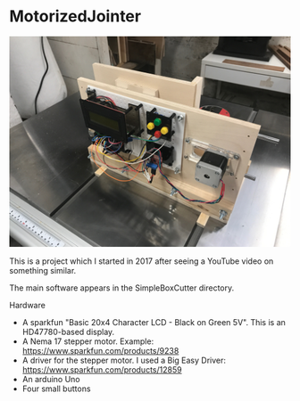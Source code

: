 # MotorizedJointer

<img src="/Photos/Final.jpg" />

This is a project which I started in 2017 after seeing a YouTube video on something similar.  

The main software appears in the SimpleBoxCutter directory.

Hardware
 * A sparkfun "Basic 20x4 Character LCD - Black on Green 5V".  This is an HD47780-based display.  
 * A Nema 17 stepper motor.  Example: https://www.sparkfun.com/products/9238  
 * A driver for the stepper motor.  I used a Big Easy Driver: https://www.sparkfun.com/products/12859
 * An arduino Uno
 * Four small buttons


